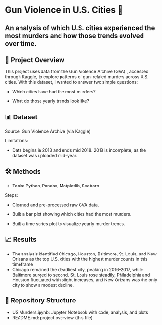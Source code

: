 # Gun Violence in U.S. Cities 🔫

## An analysis of which U.S. cities experienced the most murders and how those trends evolved over time.


## 📖 Project Overview

This project uses data from the Gun Violence Archive (GVA)
, accessed through Kaggle, to explore patterns of gun-related murders across U.S. cities. With this dataset, I wanted to answer two simple questions:

- Which cities have had the most murders?

- What do those yearly trends look like?

## 📊 Dataset

Source: Gun Violence Archive (via Kaggle)

Limitations:

- Data begins in 2013 and ends mid 2018. 2018 is incomplete, as the dataset was uploaded mid-year.


## 🛠️ Methods

- Tools: Python, Pandas, Matplotlib, Seaborn

Steps:

- Cleaned and pre-processed raw GVA data.

- Built a bar plot showing which cities had the most murders.

- Built a time series plot to visualize yearly murder trends.

## 📈 Results

- The analysis identified Chicago, Houston, Baltimore, St. Louis, and New Orleans as the top U.S. cities with the highest murder counts in this timeframe
- Chicago remained the deadliest city, peaking in 2016–2017, while Baltimore surged to second. St. Louis rose steadily, Philadelphia and Houston fluctuated with slight increases, and New Orleans was the only city to show a modest decline.

## 📂 Repository Structure
- US Murders.ipynb: Jupyter Notebook with code, analysis, and plots
- README.md: project overview (this file)


